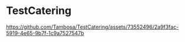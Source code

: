# TestCatering



https://github.com/Tambosa/TestCatering/assets/73552496/2a9f3fac-5919-4e65-9b7f-1c9a7527547b

